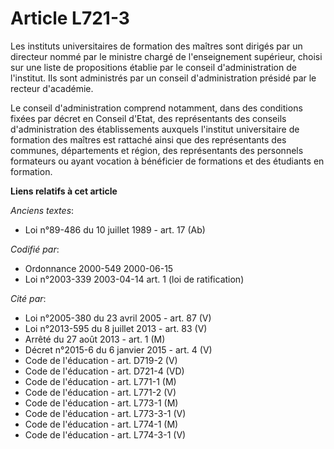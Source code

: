 # Article L721-3

Les instituts universitaires de formation des maîtres sont dirigés par un directeur nommé par le ministre chargé de
l'enseignement supérieur, choisi sur une liste de propositions établie par le conseil d'administration de l'institut. Ils
sont administrés par un conseil d'administration présidé par le recteur d'académie.

Le conseil d'administration comprend notamment, dans des conditions fixées par décret en Conseil d'Etat, des représentants
des conseils d'administration des établissements auxquels l'institut universitaire de formation des maîtres est rattaché
ainsi que des représentants des communes, départements et région, des représentants des personnels formateurs ou ayant
vocation à bénéficier de formations et des étudiants en formation.

**Liens relatifs à cet article**

_Anciens textes_:

  - Loi n°89-486 du 10 juillet 1989 - art. 17 (Ab)

_Codifié par_:

  - Ordonnance 2000-549 2000-06-15
  - Loi n°2003-339 2003-04-14 art. 1 (loi de ratification)

_Cité par_:

  - Loi n°2005-380 du 23 avril 2005 - art. 87 (V)
  - Loi n°2013-595 du 8 juillet 2013 - art. 83 (V)
  - Arrêté du 27 août 2013 - art. 1 (M)
  - Décret n°2015-6 du 6 janvier 2015 - art. 4 (V)
  - Code de l'éducation - art. D719-2 (V)
  - Code de l'éducation - art. D721-4 (VD)
  - Code de l'éducation - art. L771-1 (M)
  - Code de l'éducation - art. L771-2 (V)
  - Code de l'éducation - art. L773-1 (M)
  - Code de l'éducation - art. L773-3-1 (V)
  - Code de l'éducation - art. L774-1 (M)
  - Code de l'éducation - art. L774-3-1 (V)
